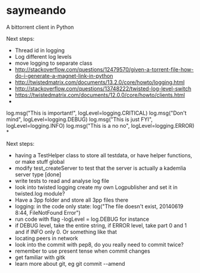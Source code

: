 saymeando
=========

A bittorrent client in Python


Next steps:
* Thread id in logging
* Log different log levels
* move logging to separate class
* http://stackoverflow.com/questions/12479570/given-a-torrent-file-how-do-i-generate-a-magnet-link-in-python
* http://twistedmatrix.com/documents/13.2.0/core/howto/logging.html
* http://stackoverflow.com/questions/13748222/twisted-log-level-switch
* https://twistedmatrix.com/documents/12.0.0/core/howto/clients.html
* 

log.msg("This is important!", logLevel=logging.CRITICAL)
log.msg("Don't mind", logLevel=logging.DEBUG)
log.msg("This is just FYI", logLevel=logging.INFO)
log.msg("This is a no no", logLevel=logging.ERROR)
* 

Next steps:
- having a TestHelper class to store all testdata, or have helper functions, or make stuff global
- modify test_createServer to test that the server is actually a kademlia server type [done]
- write tests to read and analyse log file
- look into twisted logging create my own Logpublisher and set it in twisted.log module?
- Have a 3pp folder and store all 3pp files there
- logging: in the code only state: log("The file doesn't exist, 20140619 8:44, FileNotFound Error")
- run code with flag -logLevel = log.DEBUG for instance
- if DEBUG level, take the entire string, if ERROR level, take part 0 and 1 and if INFO only 0. Or something like that
- locating peers in network
- look into the commit with pep8, do you really need to commit twice?
- remember to use present tense when commit changes
- get familiar with gitk
- learn more about git, eg git commit --amend
